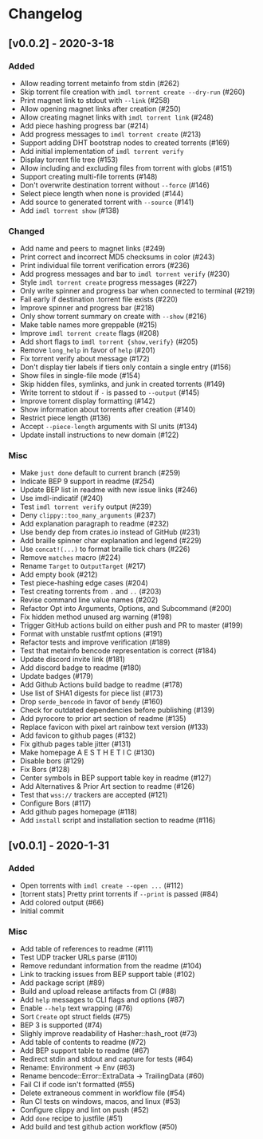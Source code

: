 Changelog
=========

[v0.0.2] - 2020-3-18
--------------------

### Added
- Allow reading torrent metainfo from stdin (#262)
- Skip torrent file creation with `imdl torrent create --dry-run` (#260)
- Print magnet link to stdout with `--link` (#258)
- Allow opening magnet links after creation (#250)
- Allow creating magnet links with `imdl torrent link` (#248)
- Add piece hashing progress bar (#214)
- Add progress messages to `imdl torrent create` (#213)
- Support adding DHT bootstrap nodes to created torrents (#169)
- Add initial implementation of `imdl torrent verify`
- Display torrent file tree (#153)
- Allow including and excluding files from torrent with globs (#151)
- Support creating multi-file torrents (#148)
- Don't overwrite destination torrent without `--force` (#146)
- Select piece length when none is provided (#144)
- Add source to generated torrent with `--source` (#141)
- Add `imdl torrent show` (#138)

### Changed
- Add name and peers to magnet links (#249)
- Print correct and incorrect MD5 checksums in color (#243)
- Print individual file torrent verification errors (#236)
- Add progress messages and bar to `imdl torrent verify` (#230)
- Style `imdl torrent create` progress messages (#227)
- Only write spinner and progress bar when connected to terminal (#219)
- Fail early if destination .torrent file exists (#220)
- Improve spinner and progress bar (#218)
- Only show torrent summary on create with `--show` (#216)
- Make table names more greppable (#215)
- Improve `imdl torrent create` flags (#208)
- Add short flags to `imdl torrent {show,verify}` (#205)
- Remove `long_help` in favor of `help` (#201)
- Fix torrent verify about message (#172)
- Don't display tier labels if tiers only contain a single entry (#156)
- Show files in single-file mode (#154)
- Skip hidden files, symlinks, and junk in created torrents  (#149)
- Write torrent to stdout if `-` is passed to `--output` (#145)
- Improve torrent display formatting (#142)
- Show information about torrents after creation (#140)
- Restrict piece length (#136)
- Accept `--piece-length` arguments with SI units (#134)
- Update install instructions to new domain (#122)

### Misc
- Make `just done` default to current branch (#259)
- Indicate BEP 9 support in readme (#254)
- Update BEP list in readme with new issue links (#246)
- Use imdl-indicatif (#240)
- Test `imdl torrent verify` output (#239)
- Deny `clippy::too_many_arguments` (#237)
- Add explanation paragraph to readme (#232)
- Use bendy dep from crates.io instead of GitHub (#231)
- Add braille spinner char explanation and legend (#229)
- Use `concat!(...)` to format braille tick chars (#226)
- Remove `matches` macro (#224)
- Rename `Target` to `OutputTarget` (#217)
- Add empty book (#212)
- Test piece-hashing edge cases (#204)
- Test creating torrents from `.` and `..` (#203)
- Revise command line value names (#202)
- Refactor Opt into Arguments, Options, and Subcommand (#200)
- Fix hidden method unused arg warning (#198)
- Trigger GitHub actions build on either push and PR to master (#199)
- Format with unstable rustfmt options (#191)
- Refactor tests and improve verification (#189)
- Test that metainfo bencode representation is correct (#184)
- Update discord invite link (#181)
- Add discord badge to readme (#180)
- Update badges (#179)
- Add Github Actions build badge to readme (#178)
- Use list of SHA1 digests for piece list (#173)
- Drop `serde_bencode` in favor of `bendy` (#160)
- Check for outdated dependencies before publishing (#139)
- Add pyrocore to prior art section of readme (#135)
- Replace favicon with pixel art rainbow text version (#133)
- Add favicon to github pages (#132)
- Fix github pages table jitter (#131)
- Make homepage A E S T H E T I C (#130)
- Disable bors (#129)
- Fix Bors (#128)
- Center symbols in BEP support table key in readme (#127)
- Add Alternatives & Prior Art section to readme (#126)
- Test that `wss://` trackers are accepted (#121)
- Configure Bors (#117)
- Add github pages homepage (#118)
- Add `install` script and installation section to readme (#116)

[v0.0.1] - 2020-1-31
--------------------

### Added
- Open torrents with `imdl create --open ...` (#112)
- [torrent stats] Pretty print torrents if `--print` is passed (#84)
- Add colored output (#66)
- Initial commit

### Misc
- Add table of references to readme (#111)
- Test UDP tracker URLs parse (#110)
- Remove redundant information from the readme (#104)
- Link to tracking issues from BEP support table (#102)
- Add package script (#89)
- Build and upload release artifacts from CI (#88)
- Add `help` messages to CLI flags and options (#87)
- Enable `--help` text wrapping (#76)
- Sort `Create` opt struct fields (#75)
- BEP 3 is supported (#74)
- Slighly improve readability of Hasher::hash_root (#73)
- Add table of contents to readme (#72)
- Add BEP support table to readme (#67)
- Redirect stdin and stdout and capture for tests (#64)
- Rename: Environment -> Env (#63)
- Rename bencode::Error::ExtraData -> TrailingData (#60)
- Fail CI if code isn't formatted (#55)
- Delete extraneous comment in workflow file (#54)
- Run CI tests on windows, macos, and linux (#53)
- Configure clippy and lint on push (#52)
- Add `done` recipe to justfile (#51)
- Add build and test github action workflow (#50)
